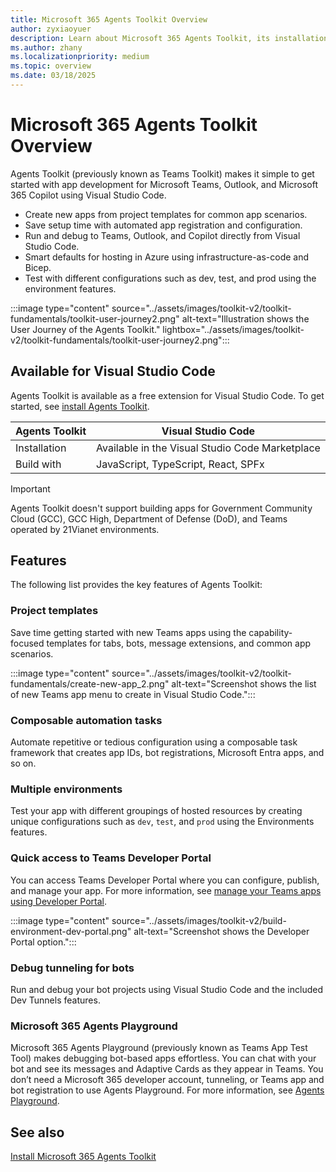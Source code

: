 ```yaml
---
title: Microsoft 365 Agents Toolkit Overview
author: zyxiaoyuer
description: Learn about Microsoft 365 Agents Toolkit, its installation, navigation, and user journey. Agents Toolkit is available for Visual Studio Code.
ms.author: zhany
ms.localizationpriority: medium
ms.topic: overview
ms.date: 03/18/2025
---
```


# Microsoft 365 Agents Toolkit Overview

Agents Toolkit (previously known as Teams Toolkit) makes it simple to get started with app development for Microsoft Teams, Outlook, and Microsoft 365 Copilot using Visual Studio Code.

* Create new apps from project templates for common app scenarios.
* Save setup time with automated app registration and configuration.
* Run and debug to Teams, Outlook, and Copilot directly from Visual Studio Code.
* Smart defaults for hosting in Azure using infrastructure-as-code and Bicep.
* Test with different configurations such as dev, test, and prod using the environment features.

:::image type="content" source="../assets/images/toolkit-v2/toolkit-fundamentals/toolkit-user-journey2.png" alt-text="Illustration shows the User Journey of the Agents Toolkit." lightbox="../assets/images/toolkit-v2/toolkit-fundamentals/toolkit-user-journey2.png":::

## Available for Visual Studio Code

Agents Toolkit is available as a free extension for Visual Studio Code. To get started, see [install Agents Toolkit](install-Teams-Toolkit.md).

| Agents Toolkit | Visual Studio Code |
| - | ------------------ |
| Installation | Available in the Visual Studio Code Marketplace |
| Build with | JavaScript, TypeScript, React, SPFx |

> [!IMPORTANT]
>
> Agents Toolkit doesn't support building apps for Government Community Cloud (GCC), GCC High, Department of Defense (DoD), and Teams operated by 21Vianet environments.

## Features

The following list provides the key features of Agents Toolkit:

### Project templates

Save time getting started with new Teams apps using the capability-focused templates for tabs, bots, message extensions, and common app scenarios.

:::image type="content" source="../assets/images/toolkit-v2/toolkit-fundamentals/create-new-app_2.png" alt-text="Screenshot shows the list of new Teams app menu to create in Visual Studio Code.":::

### Composable automation tasks

Automate repetitive or tedious configuration using a composable task framework that creates app IDs, bot registrations, Microsoft Entra apps, and so on.

### Multiple environments

Test your app with different groupings of hosted resources by creating unique configurations such as `dev`, `test`, and `prod` using the Environments features.

### Quick access to Teams Developer Portal

You can access Teams Developer Portal where you can configure, publish, and manage your app. For more information, see [manage your Teams apps using Developer Portal](../concepts/build-and-test/manage-your-apps-in-developer-portal.md).

:::image type="content" source="../assets/images/toolkit-v2/build-environment-dev-portal.png" alt-text="Screenshot shows the Developer Portal option.":::

### Debug tunneling for bots

Run and debug your bot projects using Visual Studio Code and the included Dev Tunnels features.

### Microsoft 365 Agents Playground

Microsoft 365 Agents Playground (previously known as Teams App Test Tool) makes debugging bot-based apps effortless. You can chat with your bot and see its messages and Adaptive Cards as they appear in Teams. You don’t need a Microsoft 365 developer account, tunneling, or Teams app and bot registration to use Agents Playground. For more information, see [Agents Playground](debug-your-Teams-app-test-tool.md).

## See also

[Install Microsoft 365 Agents Toolkit](install-Teams-Toolkit.md)
